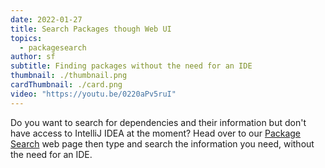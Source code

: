 ```yaml
---
date: 2022-01-27
title: Search Packages though Web UI
topics:
  - packagesearch
author: sf
subtitle: Finding packages without the need for an IDE
thumbnail: ./thumbnail.png
cardThumbnail: ./card.png
video: "https://youtu.be/0220aPv5ruI"
---
```


Do you want to search for dependencies and their information but don't have access to IntelliJ IDEA at the moment? Head over to our [Package Search](https://package-search.jetbrains.com/) web page then type and search the information you need, without the need for an IDE.
